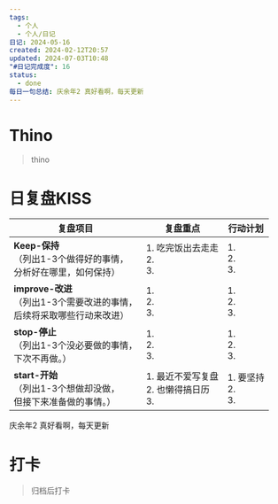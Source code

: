 ```yaml
---
tags:
  - 个人
  - 个人/日记
日记: 2024-05-16
created: 2024-02-12T20:57
updated: 2024-07-03T10:48
"#日记完成度": 16
status:
  - done
每日一句总结: 庆余年2 真好看啊，每天更新
---
```


# Thino
> thino

# 日复盘KISS
| **复盘项目**                                             | **复盘重点**                       | **行动计划**             |
| ---------------------------------------------------- | ------------------------------ | -------------------- |
| **Keep-保持**<br>（列出1-3个做得好的事情，<br>   分析好在哪里，如何保持）     | 1.  吃完饭出去走走<br>2. <br>3.       | 1.  <br>2. <br>3.    |
| **improve-改进**<br>（列出1-3个需要改进的事情，<br>  后续将采取哪些行动来改进） | 1.  <br>2. <br>3.              | 1.  <br>2. <br>3.    |
| **stop-停止**<br>（列出1-3个没必要做的事情，<br>下次不再做。）            | 1.  <br>2. <br>3.              | 1.  <br>2. <br>3.    |
| **start-开始**<br>（列出1-3个想做却没做，<br>但接下来准备做的事情。）        | 1.  最近不爱写复盘<br>2. 也懒得搞日历<br>3. | 1.  要坚持<br>2. <br>3. |

庆余年2 真好看啊，每天更新

# 打卡
> 归档后打卡


